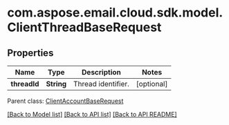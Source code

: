 
# com.aspose.email.cloud.sdk.model.ClientThreadBaseRequest

## Properties
Name | Type | Description | Notes
------------ | ------------- | ------------- | -------------
**threadId** | **String** | Thread identifier.              |  [optional]

 Parent class: [ClientAccountBaseRequest](ClientAccountBaseRequest.md)
    
    


[[Back to Model list]](README.md#documentation-for-models) [[Back to API list]](README.md#documentation-for-api-endpoints) [[Back to API README]](README.md)


